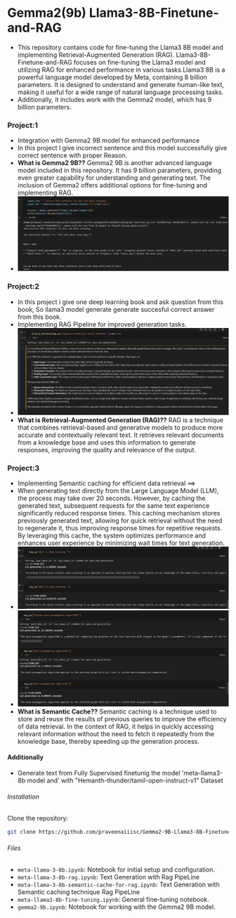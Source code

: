 # Gemma2(9b) Llama3-8B-Finetune-and-RAG

- This repository contains code for fine-tuning the Llama3 8B model and implementing Retrieval-Augmented Generation (RAG). Llama3-8B-Finetune-and-RAG focuses on fine-tuning the Llama3 model and utilizing RAG for enhanced performance in various tasks.Llama3 8B is a powerful language model developed by Meta, containing 8 billion parameters. It is designed to understand and generate human-like text, making it useful for a wide range of natural language processing tasks.
- Additionally, it includes work with the Gemma2 model, which has 9 billion parameters.

### Project:1
- Integration with Gemma2 9B model for enhanced performance
- In this project I give incorrect sentence and this model successfully give correct sentence with proper Reason.
- **What is Gemma2 9B??**
Gemma2 9B is another advanced language model included in this repository. It has 9 billion parameters, providing even greater capability for understanding and generating text. The inclusion of Gemma2 offers additional options for fine-tuning and implementing RAG.
- ![Result](image-2.png)
  
### Project:2
- In this project i give one deep learning book and ask question from this book, So llama3 model generate generate succesful correct answer from this book. 
- Implementing RAG Pipeline for improved generation tasks.
- ![Result](image-1.png)
- **What is Retrieval-Augmented Generation (RAG)??**
RAG is a technique that combines retrieval-based and generative models to produce more accurate and contextually relevant text. It retrieves relevant documents from a knowledge base and uses this information to generate responses, improving the quality and relevance of the output.

### Project:3
- Implementing Semantic caching for efficient data retrieval ==>
- When generating text directly from the Large Language Model (LLM), the process may take over 20 seconds. However, by caching the generated text, subsequent requests for the same text experience significantly reduced response times. This caching mechanism stores previously generated text, allowing for quick retrieval without the need to regenerate it, thus improving response times for repetitive requests. By leveraging this cache, the system optimizes performance and enhances user experience by minimizing wait times for text generation.
- ![Result](<Screenshot 2024-07-06 203437.png>)
- ![alt text](image.png)
- **What is Semantic Cache??**
Semantic caching is a technique used to store and reuse the results of previous queries to improve the efficiency of data retrieval. In the context of RAG, it helps in quickly accessing relevant information without the need to fetch it repeatedly from the knowledge base, thereby speeding up the generation process.


#### Additionally
- Generate text from Fully Supervised finetunig the model 'meta-llama3-8b model and' with "Hemanth-thunder/tamil-open-instruct-v1" Dataset

###### Installation
Clone the repository:
```bash
git clone https://github.com/praveenaiiisc/Gemma2-9B-Llama3-8B-Finetune-and-RAG-Project.git
```

###### Files
- `meta-llama-3-8b.ipynb`: Notebook for initial setup and configuration.
- `meta-llama-3-8b-rag.ipynb`: Text Generation with Rag PipeLine 
- `meta-llama-3-8b-semantic-cache-for-rag.ipynb`: Text Generation with Semantic caching technique Rag PipeLine
- `meta-llama3-8b-fine-tuning.ipynb`: General fine-tuning notebook.
- `gemma2-9b.ipynb`: Notebook for working with the Gemma2 9B model.
